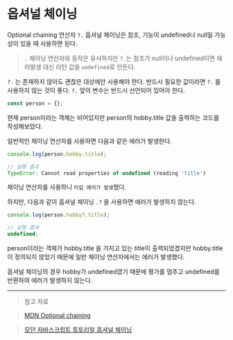 # 옵셔널 체이닝

Optional chaining 연산자 `?.`
옵셔널 체이닝은 참조, 기능이 undefined나 null일 가능성이 있을 때 사용하면 된다.

> `.` 체이닝 연산자와 동작은 유사하지만
> `?.`는 참조가 null이나 undefined이면
> 에러발생 대신 리턴 값을 `undefined`로 만든다.

`?.` 는 존재하지 않아도 괜찮은 대상에만 사용해야 한다.
반드시 필요한 값이라면 `?.` 를 사용하지 않는 것이 좋다.
`?.` 앞의 변수는 반드시 선언되어 있어야 한다.

```js
const person = {};
```

현재 person이라는 객체는 비어있지만 person의 hobby.title 값을 출력하는 코드를 작성해보았다.

일반적인 체이닝 연산자를 사용하면 다음과 같은 에러가 발생한다.

```js
console.log(person.hobby.title);
```

```js
// 실행 결과
TypeError: Cannot read properties of undefined (reading 'title')
```

체이닝 연산자를 사용하니 `타입 에러가 발생`했다.

하지만, 다음과 같이 옵셔널 체이닝 `.?` 을 사용하면 에러가 발생하지 않는다.

```js
console.log(person.hobby?.title);
```

```js
// 실행 결과
undefined;
```

person이라는 객체가 hobby.title 을 가지고 있는 title이 출력되었겠지만 hobby.title이 정의되지 않았기 때문에 일반 체이닝 연산자에서는 에러가 발생했다.

옵셔널 체이닝의 경우 hobby가 undefined였기 때문에 평가를 멈추고 undefined를 반환하여 에러가 발생하지 않는다.

---

> 참고 자료

> [MDN Optional chaining](https://developer.mozilla.org/ko/docs/Web/JavaScript/Reference/Operators/Optional_chaining)

> [모던 자바스크립트 튜토리얼 옵셔널 체이닝](https://ko.javascript.info/optional-chaining)

